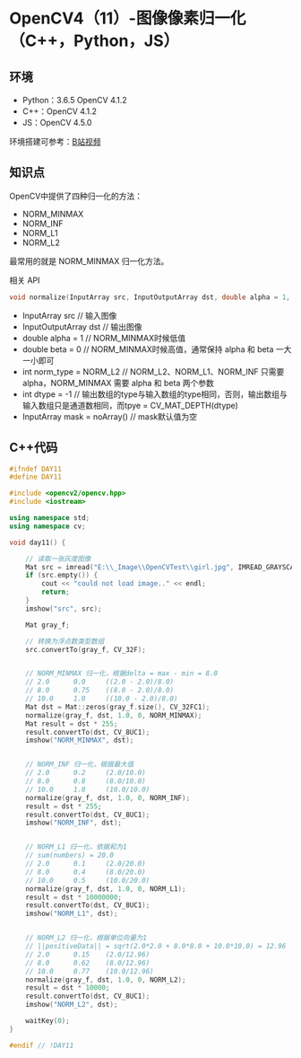 # OpenCV4（11）-图像像素归一化（C++，Python，JS）

## 环境
* Python：3.6.5 OpenCV 4.1.2
* C++：OpenCV 4.1.2
* JS：OpenCV 4.5.0

环境搭建可参考：[B站视频](http://space.bilibili.com/365916694/#/)

## 知识点
OpenCV中提供了四种归一化的方法：
- NORM_MINMAX
- NORM_INF
- NORM_L1
- NORM_L2

最常用的就是 NORM_MINMAX 归一化方法。

相关 API

```c++
void normalize(InputArray src, InputOutputArray dst, double alpha = 1, double beta = 0, int norm_type = NORM_L2, int dtype = -1, InputArray mask = noArray());
```

- InputArray src    // 输入图像
- InputOutputArray dst    // 输出图像
- double alpha = 1    // NORM_MINMAX时候低值
- double beta = 0     // NORM_MINMAX时候高值，通常保持 alpha 和 beta 一大一小即可
- int norm_type = NORM_L2    // NORM_L2、NORM_L1、NORM_INF 只需要 alpha，NORM_MINMAX 需要 alpha 和 beta 两个参数
- int dtype = -1    // 输出数组的type与输入数组的type相同，否则，输出数组与输入数组只是通道数相同，而tpye =  CV_MAT_DEPTH(dtype)
- InputArray mask = noArray()    // mask默认值为空

## C++代码
```c++
#ifndef DAY11
#define DAY11

#include <opencv2/opencv.hpp>
#include <iostream>

using namespace std;
using namespace cv;

void day11() {

	// 读取一张灰度图像
	Mat src = imread("E:\\_Image\\OpenCVTest\\girl.jpg", IMREAD_GRAYSCALE);
	if (src.empty()) {
		cout << "could not load image.." << endl;
		return;
	}
	imshow("src", src);

	Mat gray_f;

	// 转换为浮点数类型数组
	src.convertTo(gray_f, CV_32F);


	// NORM_MINMAX 归一化，根据delta = max - min = 8.0
	// 2.0		0.0		((2.0 - 2.0)/8.0)
	// 8.0		0.75	((8.0 - 2.0)/8.0)
	// 10.0		1.0		((10.0 - 2.0)/8.0)
	Mat dst = Mat::zeros(gray_f.size(), CV_32FC1);
	normalize(gray_f, dst, 1.0, 0, NORM_MINMAX);
	Mat result = dst * 255;
	result.convertTo(dst, CV_8UC1);
	imshow("NORM_MINMAX", dst);


	// NORM_INF 归一化，根据最大值
	// 2.0		0.2		(2.0/10.0)
	// 8.0		0.8		(8.0/10.0)
	// 10.0		1.0		(10.0/10.0)
	normalize(gray_f, dst, 1.0, 0, NORM_INF);
	result = dst * 255;
	result.convertTo(dst, CV_8UC1);
	imshow("NORM_INF", dst);


	// NORM_L1 归一化，依据和为1
	// sum(numbers) = 20.0
	// 2.0		0.1		(2.0/20.0)
	// 8.0		0.4		(8.0/20.0)
	// 10.0		0.5		(10.0/20.0)
	normalize(gray_f, dst, 1.0, 0, NORM_L1);
	result = dst * 10000000;
	result.convertTo(dst, CV_8UC1);
	imshow("NORM_L1", dst);


	// NORM_L2 归一化，根据单位向量为1
	// ||positiveData|| = sqrt(2.0*2.0 + 8.0*8.0 + 10.0*10.0) = 12.96
	// 2.0		0.15	(2.0/12.96)
	// 8.0		0.62	(8.0/12.96)
	// 10.0		0.77	(10.0/12.96)
	normalize(gray_f, dst, 1.0, 0, NORM_L2);
	result = dst * 10000;
	result.convertTo(dst, CV_8UC1);
	imshow("NORM_L2", dst);

	waitKey(0);
}

#endif // !DAY11
```